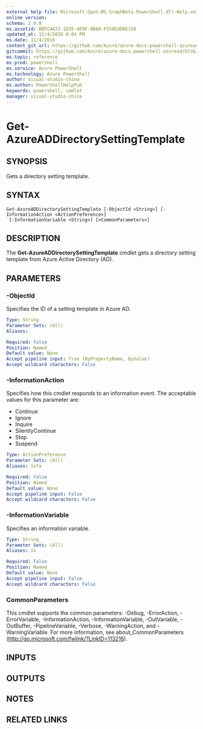 ```yaml
---
external help file: Microsoft.Open.MS.GraphBeta.PowerShell.dll-Help.xml
online version: 
schema: 2.0.0
ms.assetid: BBFC4A72-1D35-4E9F-9B8A-F558E4D0E150
updated_at: 11/4/2016 8:04 PM
ms.date: 11/4/2016
content_git_url: https://github.com/Azure/azure-docs-powershell-azuread/blob/master/Azure%20AD%20Cmdlets/AzureAD/v2/Get-AzureADDirectorySettingTemplate.md
gitcommit: https://github.com/Azure/azure-docs-powershell-azuread/blob/249390dddf832e16e50b8aa150b753644ca8202f/Azure%20AD%20Cmdlets/AzureAD/v2/Get-AzureADDirectorySettingTemplate.md
ms.topic: reference
ms.prod: powershell
ms.service: Azure PowerShell
ms.technology: Azure PowerShell
author: visual-studio-china
ms.author: PowerShellHelpPub
keywords: powershell, cmdlet
manager: visual-studio-china
---
```


# Get-AzureADDirectorySettingTemplate

## SYNOPSIS
Gets a directory setting template.

## SYNTAX

```
Get-AzureADDirectorySettingTemplate [-ObjectId <String>] [-InformationAction <ActionPreference>]
 [-InformationVariable <String>] [<CommonParameters>]
```

## DESCRIPTION
The **Get-AzureADDirectorySettingTemplate** cmdlet gets a directory setting template from Azure Active Directory (AD).

## PARAMETERS

### -ObjectId
Specifies the ID of a setting template in Azure AD.

```yaml
Type: String
Parameter Sets: (All)
Aliases: 

Required: False
Position: Named
Default value: None
Accept pipeline input: True (ByPropertyName, ByValue)
Accept wildcard characters: False
```

### -InformationAction
Specifies how this cmdlet responds to an information event. The acceptable values for this parameter are:

- Continue
- Ignore
- Inquire
- SilentlyContinue
- Stop
- Suspend

```yaml
Type: ActionPreference
Parameter Sets: (All)
Aliases: infa

Required: False
Position: Named
Default value: None
Accept pipeline input: False
Accept wildcard characters: False
```

### -InformationVariable
Specifies an information variable.

```yaml
Type: String
Parameter Sets: (All)
Aliases: iv

Required: False
Position: Named
Default value: None
Accept pipeline input: False
Accept wildcard characters: False
```

### CommonParameters
This cmdlet supports the common parameters: -Debug, -ErrorAction, -ErrorVariable, -InformationAction, -InformationVariable, -OutVariable, -OutBuffer, -PipelineVariable, -Verbose, -WarningAction, and -WarningVariable. For more information, see about_CommonParameters (http://go.microsoft.com/fwlink/?LinkID=113216).

## INPUTS

## OUTPUTS

## NOTES

## RELATED LINKS


